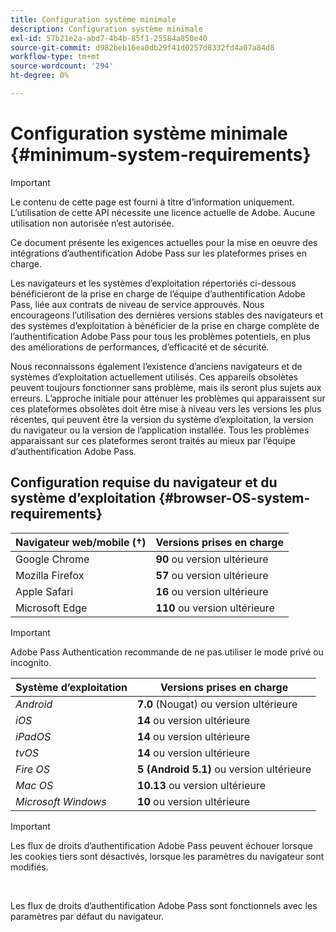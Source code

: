 ```yaml
---
title: Configuration système minimale
description: Configuration système minimale
exl-id: 57b21e2a-abd7-4b4b-85f1-25584a850e40
source-git-commit: d982beb16ea0db29f41d0257d8332fd4a07a84d8
workflow-type: tm+mt
source-wordcount: '294'
ht-degree: 0%

---
```


# Configuration système minimale {#minimum-system-requirements}

>[!IMPORTANT]
>
>Le contenu de cette page est fourni à titre d’information uniquement. L’utilisation de cette API nécessite une licence actuelle de Adobe. Aucune utilisation non autorisée n’est autorisée.

Ce document présente les exigences actuelles pour la mise en oeuvre des intégrations d’authentification Adobe Pass sur les plateformes prises en charge.

Les navigateurs et les systèmes d’exploitation répertoriés ci-dessous bénéficieront de la prise en charge de l’équipe d’authentification Adobe Pass, liée aux contrats de niveau de service approuvés. Nous encourageons l’utilisation des dernières versions stables des navigateurs et des systèmes d’exploitation à bénéficier de la prise en charge complète de l’authentification Adobe Pass pour tous les problèmes potentiels, en plus des améliorations de performances, d’efficacité et de sécurité.

Nous reconnaissons également l’existence d’anciens navigateurs et de systèmes d’exploitation actuellement utilisés. Ces appareils obsolètes peuvent toujours fonctionner sans problème, mais ils seront plus sujets aux erreurs. L’approche initiale pour atténuer les problèmes qui apparaissent sur ces plateformes obsolètes doit être mise à niveau vers les versions les plus récentes, qui peuvent être la version du système d’exploitation, la version du navigateur ou la version de l’application installée. Tous les problèmes apparaissant sur ces plateformes seront traités au mieux par l’équipe d’authentification Adobe Pass.

## Configuration requise du navigateur et du système d’exploitation {#browser-OS-system-requirements}

| Navigateur web/mobile (†) | Versions prises en charge |
|------------------------------|--------------------|
| Google Chrome | **90** ou version ultérieure |
| Mozilla Firefox | **57** ou version ultérieure |
| Apple Safari | **16** ou version ultérieure |
| Microsoft Edge | **110** ou version ultérieure |

>[!IMPORTANT]
> 
> Adobe Pass Authentication recommande de ne pas utiliser le mode privé ou incognito.

| Système d’exploitation | Versions prises en charge |
|---------------------|------------------------------|
| *Android* | **7.0** (Nougat) ou version ultérieure |
| *iOS* | **14** ou version ultérieure |
| *iPadOS* | **14** ou version ultérieure |
| *tvOS* | **14** ou version ultérieure |
| *Fire OS* | **5 (Android 5.1)** ou version ultérieure |
| *Mac OS* | **10.13** ou version ultérieure |
| *Microsoft Windows* | **10** ou version ultérieure |

>[!IMPORTANT]
>
> Les flux de droits d’authentification Adobe Pass peuvent échouer lorsque les cookies tiers sont désactivés, lorsque les paramètres du navigateur sont modifiés.
> 
> <br/>
> 
> Les flux de droits d’authentification Adobe Pass sont fonctionnels avec les paramètres par défaut du navigateur.
